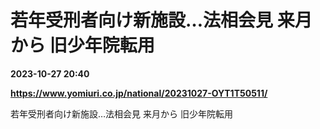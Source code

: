 # 若年受刑者向け新施設…法相会見 来月から 旧少年院転用

**2023-10-27 20:40**

**https://www.yomiuri.co.jp/national/20231027-OYT1T50511/**

若年受刑者向け新施設…法相会見 来月から 旧少年院転用